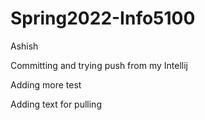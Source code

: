 # Spring2022-Info5100

Ashish

Committing and trying push from my Intellij

Adding more test

Adding text for pulling
